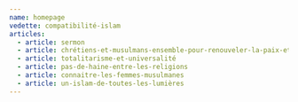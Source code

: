 ```yaml
---
name: homepage
vedette: compatibilité-islam
articles:
  - article: sermon
  - article: chrétiens-et-musulmans-ensemble-pour-renouveler-la-paix-et-le-respect-réciproque-des-préceptes-et-des-festivités-religieuses-en-terre-sainte
  - article: totalitarisme-et-universalité
  - article: pas-de-haine-entre-les-religions
  - article: connaitre-les-femmes-musulmanes
  - article: un-islam-de-toutes-les-lumières
---
```

